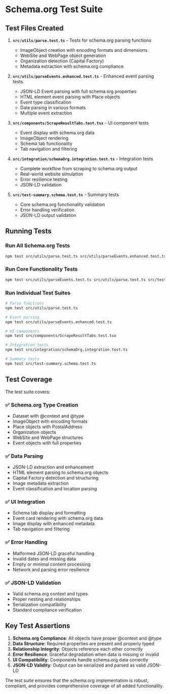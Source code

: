 # Schema.org Test Suite

## Test Files Created

1. **`src/utils/parse.test.ts`** - Tests for schema.org parsing functions
   - ImageObject creation with encoding formats and dimensions
   - WebSite and WebPage object generation
   - Organization detection (Capital Factory)
   - Metadata extraction with schema.org compliance

2. **`src/utils/parseEvents.enhanced.test.ts`** - Enhanced event parsing tests
   - JSON-LD Event parsing with full schema.org properties
   - HTML element event parsing with Place objects
   - Event type classification
   - Date parsing in various formats
   - Multiple event extraction

3. **`src/components/ScrapeResultTabs.test.tsx`** - UI component tests
   - Event display with schema.org data
   - ImageObject rendering
   - Schema tab functionality
   - Tab navigation and filtering

4. **`src/integration/schemaOrg.integration.test.ts`** - Integration tests
   - Complete workflow from scraping to schema.org output
   - Real-world website simulation
   - Error resilience testing
   - JSON-LD validation

5. **`src/test-summary.schema.test.ts`** - Summary tests
   - Core schema.org functionality validation
   - Error handling verification
   - JSON-LD output validation

## Running Tests

### Run All Schema.org Tests
```bash
npm test src/utils/parse.test.ts src/utils/parseEvents.enhanced.test.ts src/components/ScrapeResultTabs.test.tsx src/integration/schemaOrg.integration.test.ts src/test-summary.schema.test.ts
```

### Run Core Functionality Tests
```bash
npm test src/utils/parseEvents.test.ts src/utils/parse.test.ts src/test-summary.schema.test.ts
```

### Run Individual Test Suites
```bash
# Parse functions
npm test src/utils/parse.test.ts

# Event parsing
npm test src/utils/parseEvents.enhanced.test.ts

# UI components  
npm test src/components/ScrapeResultTabs.test.tsx

# Integration tests
npm test src/integration/schemaOrg.integration.test.ts

# Summary tests
npm test src/test-summary.schema.test.ts
```

## Test Coverage

The test suite covers:

### ✅ **Schema.org Type Creation**
- Dataset with @context and @type
- ImageObject with encoding formats
- Place objects with PostalAddress
- Organization objects
- WebSite and WebPage structures
- Event objects with full properties

### ✅ **Data Parsing**  
- JSON-LD extraction and enhancement
- HTML element parsing to schema.org objects
- Capital Factory detection and structuring
- Image metadata extraction
- Event classification and location parsing

### ✅ **UI Integration**
- Schema tab display and formatting
- Event card rendering with schema.org data
- Image display with enhanced metadata
- Tab navigation and filtering

### ✅ **Error Handling**
- Malformed JSON-LD graceful handling  
- Invalid dates and missing data
- Empty or minimal content processing
- Network and parsing error resilience

### ✅ **JSON-LD Validation**
- Valid schema.org context and types
- Proper nesting and relationships
- Serialization compatibility
- Standard compliance verification

## Key Test Assertions

1. **Schema.org Compliance**: All objects have proper @context and @type
2. **Data Structure**: Required properties are present and properly typed  
3. **Relationship Integrity**: Objects reference each other correctly
4. **Error Resilience**: Graceful degradation when data is missing or invalid
5. **UI Compatibility**: Components handle schema.org data correctly
6. **JSON-LD Validity**: Output can be serialized and parsed as valid JSON-LD

The test suite ensures that the schema.org implementation is robust, compliant, and provides comprehensive coverage of all added functionality.